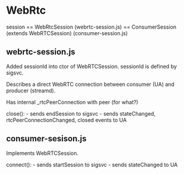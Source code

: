 # WebRtc

session == WebRtcSession (webrtc-session.js) == ConsumerSession (extends WebRTCSession) (consumer-session.js)

## webrtc-session.js

Added sessionId into ctor of WebRTCSession. sessionId is defined by sigsvc.

Describes a direct WebRTC connection between consumer (UA) and producer (streamd).

Has internal _rtcPeerConnection with peer (for what?)

close():
    - sends endSession to sigsvc
    - sends stateChanged, rtcPeerConnectionChanged, closed events to UA

## consumer-sesison.js

Implements WebRTCSession.

connect():
    - sends startSession to sigsvc
    - sends stateChanged to UA

